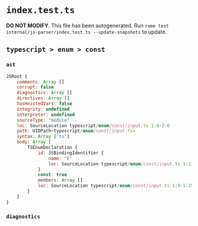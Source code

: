 # `index.test.ts`

**DO NOT MODIFY**. This file has been autogenerated. Run `rome test internal/js-parser/index.test.ts --update-snapshots` to update.

## `typescript > enum > const`

### `ast`

```javascript
JSRoot {
	comments: Array []
	corrupt: false
	diagnostics: Array []
	directives: Array []
	hasHoistedVars: false
	integrity: undefined
	interpreter: undefined
	sourceType: "module"
	loc: SourceLocation typescript/enum/const/input.ts 1:0-2:0
	path: UIDPath<typescript/enum/const/input.ts>
	syntax: Array ["ts"]
	body: Array [
		TSEnumDeclaration {
			id: JSBindingIdentifier {
				name: "E"
				loc: SourceLocation typescript/enum/const/input.ts 1:11-1:12 (E)
			}
			const: true
			members: Array []
			loc: SourceLocation typescript/enum/const/input.ts 1:0-1:15
		}
	]
}
```

### `diagnostics`

```

```

